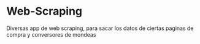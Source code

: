 # Web-Scraping
Diversas app de web scraping, para sacar los datos de ciertas paginas de compra y conversores  de mondeas
